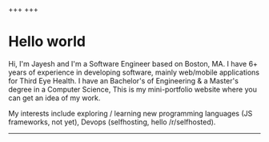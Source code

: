 +++
+++
# Hello world

Hi, I'm Jayesh and I'm a Software Engineer based on Boston, MA. I have 6+ years of experience in developing software, mainly web/mobile applications for Third Eye Health.
I have an Bachelor's of Engineering & a Master's degree in a Computer Science, This is my mini-portfolio website where you can get an idea of my work. 

My interests include exploring / learning new programming languages (JS frameworks, not yet), Devops (selfhosting, hello /r/selfhosted).

---
